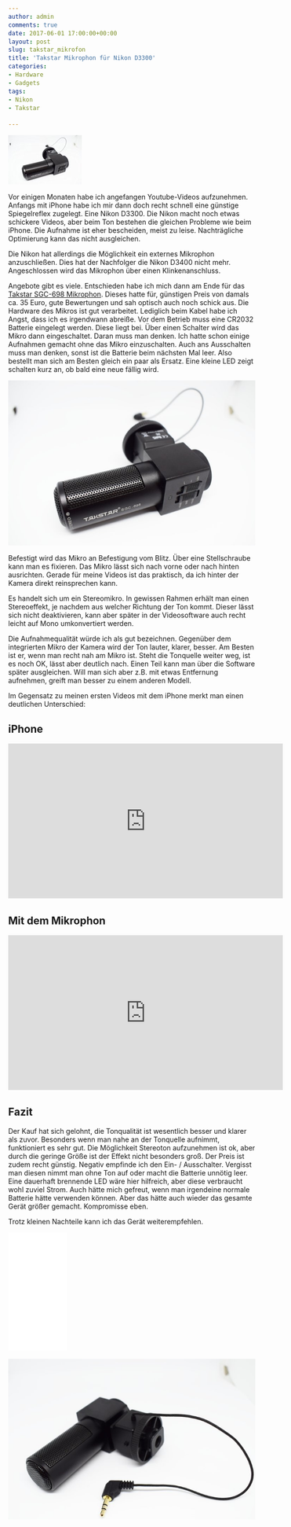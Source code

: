 ```yaml
---
author: admin
comments: true
date: 2017-06-01 17:00:00+00:00
layout: post
slug: takstar_mikrofon
title: 'Takstar Mikrophon für Nikon D3300'
categories:
- Hardware
- Gadgets
tags:
- Nikon
- Takstar

---
```

<img src="/assets/uploads/2017/6/mikro_logo.jpg" class="imagelogo">

Vor einigen Monaten habe ich angefangen Youtube-Videos aufzunehmen. Anfangs mit iPhone habe ich mir dann doch recht schnell eine günstige Spiegelreflex zugelegt. Eine Nikon D3300. Die Nikon macht noch etwas schickere Videos, aber beim Ton bestehen die gleichen Probleme wie beim iPhone. Die Aufnahme ist eher bescheiden, meist zu leise. Nachträgliche Optimierung kann das nicht ausgleichen.

Die Nikon hat allerdings die Möglichkeit ein externes Mikrophon anzuschließen. Dies hat der Nachfolger die Nikon D3400 nicht mehr. Angeschlossen wird das Mikrophon über einen Klinkenanschluss.

<!--more-->

Angebote gibt es viele. Entschieden habe ich mich dann am Ende für das <a href="http://amzn.to/2qKPtKx" target="_blank">Takstar SGC-698 Mikrophon</a>. Dieses hatte für, günstigen Preis von damals ca. 35 Euro, gute Bewertungen und sah optisch auch noch schick aus. Die Hardware des Mikros ist gut verarbeitet. Lediglich beim Kabel habe ich Angst, dass ich es irgendwann abreiße. Vor dem Betrieb muss eine CR2032 Batterie eingelegt werden. Diese liegt bei. Über einen Schalter wird das Mikro dann eingeschaltet. Daran muss man denken. Ich hatte schon einige Aufnahmen gemacht ohne das Mikro einzuschalten. Auch ans Ausschalten muss man denken, sonst ist die Batterie beim nächsten Mal leer. Also bestellt man sich am Besten gleich ein paar als Ersatz. Eine kleine LED zeigt schalten kurz an, ob bald eine neue fällig wird.

![](/assets/uploads/2017/6/mikro1.jpg)

Befestigt wird das Mikro an Befestigung vom Blitz. Über eine Stellschraube kann man es fixieren. Das Mikro lässt sich nach vorne oder nach hinten ausrichten. Gerade für meine Videos ist das praktisch, da ich hinter der Kamera direkt reinsprechen kann. 

Es handelt sich um ein Stereomikro. In gewissen Rahmen erhält man einen Stereoeffekt, je nachdem aus welcher Richtung der Ton kommt. Dieser lässt sich nicht deaktivieren, kann aber später in der Videosoftware auch recht leicht auf Mono umkonvertiert werden.

Die Aufnahmequalität würde ich als gut bezeichnen. Gegenüber dem integrierten Mikro der Kamera wird der Ton lauter, klarer, besser. Am Besten ist er, wenn man recht nah am Mikro ist. Steht die Tonquelle weiter weg, ist es noch OK, lässt aber deutlich nach. Einen Teil kann man über die Software später ausgleichen. Will man sich aber z.B. mit etwas Entfernung aufnehmen, greift man besser zu einem anderen Modell.

Im Gegensatz zu meinen ersten Videos mit dem iPhone merkt man einen deutlichen Unterschied:

## iPhone

<iframe width="560" height="315" src="https://www.youtube.com/embed/PRavoEhYzeE" frameborder="0" allowfullscreen></iframe>

## Mit dem Mikrophon

<iframe width="560" height="315" src="https://www.youtube.com/embed/6Bz23fs16tw" frameborder="0" allowfullscreen></iframe>

## Fazit

Der Kauf hat sich gelohnt, die Tonqualität ist wesentlich besser und klarer als zuvor. Besonders wenn man nahe an der Tonquelle aufnimmt, funktioniert es sehr gut. Die Möglichkeit Stereoton aufzunehmen ist ok, aber durch die geringe Größe ist der Effekt nicht besonders groß.  Der Preis ist zudem recht günstig. Negativ empfinde ich den Ein- / Ausschalter. Vergisst man diesen nimmt man ohne Ton auf oder macht die Batterie unnötig leer. Eine dauerhaft brennende LED wäre hier hilfreich, aber diese verbraucht wohl zuviel Strom. Auch hätte mich gefreut, wenn man irgendeine normale Batterie hätte verwenden können. Aber das hätte auch wieder das gesamte Gerät größer gemacht. Kompromisse eben.

Trotz kleinen Nachteile kann ich das Gerät weiterempfehlen.

<iframe style="width:120px;height:240px;" marginwidth="0" marginheight="0" scrolling="no" frameborder="0" src="//ws-eu.amazon-adsystem.com/widgets/q?ServiceVersion=20070822&OneJS=1&Operation=GetAdHtml&MarketPlace=DE&source=ss&ref=as_ss_li_til&ad_type=product_link&tracking_id=ekiwide0b-21&marketplace=amazon&region=DE&placement=B00OPVYAWE&asins=B00OPVYAWE&linkId=bc7c497bda69c501767959ff3070f696&show_border=true&link_opens_in_new_window=true"></iframe>

![](/assets/uploads/2017/6/mikro2.jpg)